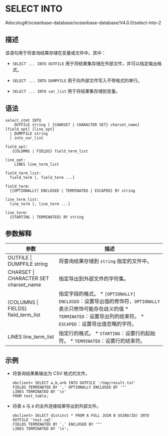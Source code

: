 SELECT INTO 
================================
#docslug#/oceanbase-database/oceanbase-database/V4.0.0/select-into-2


描述 
-----------------------

该语句用于将查询结果存储在变量或文件中。其中：

* `SELECT ... INTO OUTFILE` 用于将结果集存储在外部文件，并可以指定输出格式。

  

* `SELECT ... INTO DUMPFILE` 用于向外部文件写入不带格式的单行。

  

* `SELECT ... INTO var_list` 用于将结果集存储到变量。

  




语法 
-----------------------

```unknow
select_stmt INTO
    OUTFILE string [ {CHARSET | CHARACTER SET} charset_name] [field_opt] [line_opt]
  | DUMPFILE string
  | into_var_list

field_opt:
   {COLUMNS | FIELDS} field_term_list

line_opt:
    LINES line_term_list

field_term_list:
  field_term [, field_term ...]

field_term:
  {[OPTIONALLY] ENCLOSED | TERMINATED | ESCAPED} BY string

line_term_list:
  line_term [, line_term ...]

line_term:
  {STARTING | TERMINATED} BY string
```



参数解释 
-------------------------



|                  参数                   |                                                                                                                                  描述                                                                                                                                  |
|---------------------------------------|----------------------------------------------------------------------------------------------------------------------------------------------------------------------------------------------------------------------------------------------------------------------|
| OUTFILE \| DUMPFILE string            | 将查询结果存储到 `string` 指定的文件中。                                                                                                                                                                                                                                            |
| CHARSET \| CHARACTER SET charset_name | 指定导出到外部文件的字符集。                                                                                                                                                                                                                                                       |
| {COLUMNS \| FIELDS} field_term_list   | 指定字段的格式。 * `[OPTIONALLY] ENCLOSED`：设置导出值的修饰符，`OPTIONALLY` 表示只修饰可能存在歧义的值   * `TERMINATED`：设置导出列的结束符。   * `ESCAPED`：设置导出值忽略的字符。    |
| LINES line_term_list                  | 指定行的格式。 * `STARTING`：设置行的起始符。   * `TERMINATED`：设置行的结束符。                                                                                                           |



示例 
-----------------------

* 将查询结果集输出为 CSV 格式的文件。

  ```unknow
  obclient> SELECT a,b,a+b INTO OUTFILE '/tmp/result.txt'
  FIELDS TERMINATED BY ',' OPTIONALLY ENCLOSED BY '"'
  LINES TERMINATED BY '\n'
  FROM test_table;
  ```

  

* 将表 `A` 与 `B` 的全外连接结果导出到外部文件。

  ```unknow
  obclient> SELECT distinct * FROM A FULL JOIN B USING(ID) INTO OUTFILE 'test.sql' 
  FIELDS TERMINATED BY ',' ENCLOSED BY '"'
  LINES TERMINATED BY '\n';
  ```

  



